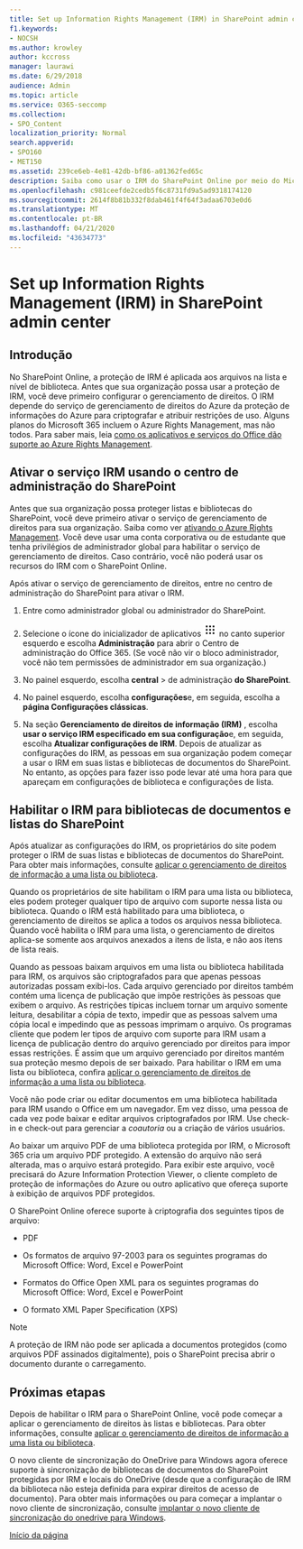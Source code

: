 ```yaml
---
title: Set up Information Rights Management (IRM) in SharePoint admin center
f1.keywords:
- NOCSH
ms.author: krowley
author: kccross
manager: laurawi
ms.date: 6/29/2018
audience: Admin
ms.topic: article
ms.service: O365-seccomp
ms.collection:
- SPO_Content
localization_priority: Normal
search.appverid:
- SPO160
- MET150
ms.assetid: 239ce6eb-4e81-42db-bf86-a01362fed65c
description: Saiba como usar o IRM do SharePoint Online por meio do Microsoft Azure Active Directory Rights Management Services (RMS) para proteger listas e bibliotecas de documentos do SharePoint.
ms.openlocfilehash: c981ceefde2cedb5f6c8731fd9a5ad9318174120
ms.sourcegitcommit: 2614f8b81b332f8dab461f4f64f3adaa6703e0d6
ms.translationtype: MT
ms.contentlocale: pt-BR
ms.lasthandoff: 04/21/2020
ms.locfileid: "43634773"
---
```

# <a name="set-up-information-rights-management-irm-in-sharepoint-admin-center"></a>Set up Information Rights Management (IRM) in SharePoint admin center

## <a name="introduction"></a>Introdução

No SharePoint Online, a proteção de IRM é aplicada aos arquivos na lista e nível de biblioteca. Antes que sua organização possa usar a proteção de IRM, você deve primeiro configurar o gerenciamento de direitos. O IRM depende do serviço de gerenciamento de direitos do Azure da proteção de informações do Azure para criptografar e atribuir restrições de uso. Alguns planos do Microsoft 365 incluem o Azure Rights Management, mas não todos. Para saber mais, leia [como os aplicativos e serviços do Office dão suporte ao Azure Rights Management](https://docs.microsoft.com/azure/information-protection/understand-explore/office-apps-services-support).
  
## <a name="turn-on-irm-service-using-sharepoint-admin-center"></a>Ativar o serviço IRM usando o centro de administração do SharePoint

Antes que sua organização possa proteger listas e bibliotecas do SharePoint, você deve primeiro ativar o serviço de gerenciamento de direitos para sua organização. Saiba como ver [ativando o Azure Rights Management](https://docs.microsoft.com/information-protection/deploy-use/activate-service). Você deve usar uma conta corporativa ou de estudante que tenha privilégios de administrador global para habilitar o serviço de gerenciamento de direitos. Caso contrário, você não poderá usar os recursos do IRM com o SharePoint Online.
  
Após ativar o serviço de gerenciamento de direitos, entre no centro de administração do SharePoint para ativar o IRM.
  
1. Entre como administrador global ou administrador do SharePoint.
    
2. Selecione o ícone do inicializador de aplicativos ![Ícone do inicializador de aplicativos do Office 365](../media/e5aee650-c566-4100-aaad-4cc2355d909f.png) no canto superior esquerdo e escolha **Administração** para abrir o Centro de administração do Office 365. (Se você não vir o bloco administrador, você não tem permissões de administrador em sua organização.) 
    
3. No painel esquerdo, escolha **central** \> de administração **do SharePoint**.
    
4. No painel esquerdo, escolha **configurações**e, em seguida, escolha a **página Configurações clássicas**.
    
5. Na seção **Gerenciamento de direitos de informação (IRM)** , escolha **usar o serviço IRM especificado em sua configuração**e, em seguida, escolha **Atualizar configurações de IRM**. Depois de atualizar as configurações do IRM, as pessoas em sua organização podem começar a usar o IRM em suas listas e bibliotecas de documentos do SharePoint. No entanto, as opções para fazer isso pode levar até uma hora para que apareçam em configurações de biblioteca e configurações de lista.
    
## <a name="irm-enable-sharepoint-document-libraries-and-lists"></a>Habilitar o IRM para bibliotecas de documentos e listas do SharePoint
<a name="__toc220831191"> </a>

Após atualizar as configurações do IRM, os proprietários do site podem proteger o IRM de suas listas e bibliotecas de documentos do SharePoint. Para obter mais informações, consulte [aplicar o gerenciamento de direitos de informação a uma lista ou biblioteca](apply-irm-to-a-list-or-library.md).
  
Quando os proprietários de site habilitam o IRM para uma lista ou biblioteca, eles podem proteger qualquer tipo de arquivo com suporte nessa lista ou biblioteca. Quando o IRM está habilitado para uma biblioteca, o gerenciamento de direitos se aplica a todos os arquivos nessa biblioteca. Quando você habilita o IRM para uma lista, o gerenciamento de direitos aplica-se somente aos arquivos anexados a itens de lista, e não aos itens de lista reais.
  
Quando as pessoas baixam arquivos em uma lista ou biblioteca habilitada para IRM, os arquivos são criptografados para que apenas pessoas autorizadas possam exibi-los. Cada arquivo gerenciado por direitos também contém uma licença de publicação que impõe restrições às pessoas que exibem o arquivo. As restrições típicas incluem tornar um arquivo somente leitura, desabilitar a cópia de texto, impedir que as pessoas salvem uma cópia local e impedindo que as pessoas imprimam o arquivo. Os programas cliente que podem ler tipos de arquivo com suporte para IRM usam a licença de publicação dentro do arquivo gerenciado por direitos para impor essas restrições. É assim que um arquivo gerenciado por direitos mantém sua proteção mesmo depois de ser baixado. Para habilitar o IRM em uma lista ou biblioteca, confira [aplicar o gerenciamento de direitos de informação a uma lista ou biblioteca](apply-irm-to-a-list-or-library.md).
  
Você não pode criar ou editar documentos em uma biblioteca habilitada para IRM usando o Office em um navegador. Em vez disso, uma pessoa de cada vez pode baixar e editar arquivos criptografados por IRM. Use check-in e check-out para gerenciar a *coautoria* ou a criação de vários usuários. 
  
Ao baixar um arquivo PDF de uma biblioteca protegida por IRM, o Microsoft 365 cria um arquivo PDF protegido. A extensão do arquivo não será alterada, mas o arquivo estará protegido. Para exibir este arquivo, você precisará do Azure Information Protection Viewer, o cliente completo de proteção de informações do Azure ou outro aplicativo que ofereça suporte à exibição de arquivos PDF protegidos. 
  
O SharePoint Online oferece suporte à criptografia dos seguintes tipos de arquivo:
  
- PDF
    
- Os formatos de arquivo 97-2003 para os seguintes programas do Microsoft Office: Word, Excel e PowerPoint
    
- Formatos do Office Open XML para os seguintes programas do Microsoft Office: Word, Excel e PowerPoint
    
- O formato XML Paper Specification (XPS)
 
> [!NOTE]
> A proteção de IRM não pode ser aplicada a documentos protegidos (como arquivos PDF assinados digitalmente), pois o SharePoint precisa abrir o documento durante o carregamento. 

## <a name="next-steps"></a>Próximas etapas
<a name="__toc220831191"> </a>

Depois de habilitar o IRM para o SharePoint Online, você pode começar a aplicar o gerenciamento de direitos às listas e bibliotecas. Para obter informações, consulte [aplicar o gerenciamento de direitos de informação a uma lista ou biblioteca](apply-irm-to-a-list-or-library.md).
  
O novo cliente de sincronização do OneDrive para Windows agora oferece suporte à sincronização de bibliotecas de documentos do SharePoint protegidas por IRM e locais do OneDrive (desde que a configuração de IRM da biblioteca não esteja definida para expirar direitos de acesso de documento). Para obter mais informações ou para começar a implantar o novo cliente de sincronização, consulte [implantar o novo cliente de sincronização do onedrive para Windows](https://support.office.com/article/3f3a511c-30c6-404a-98bf-76f95c519668).
  
[Início da página](#introduction)  
